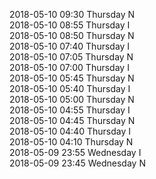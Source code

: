 2018-05-10 09:30 Thursday  N  
2018-05-10 08:55 Thursday  I  
2018-05-10 08:50 Thursday  N  
2018-05-10 07:40 Thursday  I  
2018-05-10 07:05 Thursday  N  
2018-05-10 07:00 Thursday  I  
2018-05-10 05:45 Thursday  N  
2018-05-10 05:40 Thursday  I  
2018-05-10 05:00 Thursday  N  
2018-05-10 04:55 Thursday  I  
2018-05-10 04:45 Thursday  N  
2018-05-10 04:40 Thursday  I  
2018-05-10 04:10 Thursday  N  
2018-05-09 23:55 Wednesday  I  
2018-05-09 23:45 Wednesday  N  

